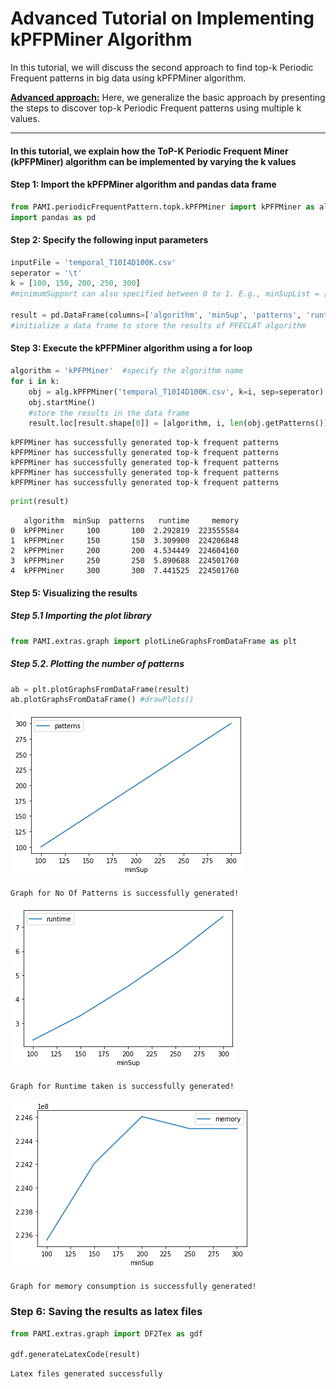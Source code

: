 # Advanced Tutorial on Implementing kPFPMiner Algorithm

In this tutorial, we will discuss the second approach to find top-k Periodic Frequent patterns in big data using kPFPMiner algorithm.

[__Advanced approach:__](#advApproach) Here, we generalize the basic approach by presenting the steps to discover top-k Periodic Frequent patterns using multiple k values.

***

#### In this tutorial, we explain how the ToP-K Periodic Frequent Miner (kPFPMiner) algorithm  can be implemented by varying the k values

#### Step 1: Import the kPFPMiner algorithm and pandas data frame


```python
from PAMI.periodicFrequentPattern.topk.kPFPMiner import kPFPMiner as alg
import pandas as pd
```

#### Step 2: Specify the following input parameters


```python
inputFile = 'temporal_T10I4D100K.csv'
seperator = '\t'
k = [100, 150, 200, 250, 300] 
#minimumSupport can also specified between 0 to 1. E.g., minSupList = [0.005, 0.006, 0.007, 0.008, 0.009]

result = pd.DataFrame(columns=['algorithm', 'minSup', 'patterns', 'runtime', 'memory']) 
#initialize a data frame to store the results of PFECLAT algorithm
```

#### Step 3: Execute the kPFPMiner algorithm using a for loop


```python
algorithm = 'kPFPMiner'  #specify the algorithm name
for i in k:
    obj = alg.kPFPMiner('temporal_T10I4D100K.csv', k=i, sep=seperator)
    obj.startMine()
    #store the results in the data frame
    result.loc[result.shape[0]] = [algorithm, i, len(obj.getPatterns()), obj.getRuntime(), obj.getMemoryRSS()]

```

    kPFPMiner has successfully generated top-k frequent patterns
    kPFPMiner has successfully generated top-k frequent patterns
    kPFPMiner has successfully generated top-k frequent patterns
    kPFPMiner has successfully generated top-k frequent patterns
    kPFPMiner has successfully generated top-k frequent patterns



```python
print(result)
```

       algorithm  minSup  patterns   runtime     memory
    0  kPFPMiner     100       100  2.292819  223555584
    1  kPFPMiner     150       150  3.309900  224206848
    2  kPFPMiner     200       200  4.534449  224604160
    3  kPFPMiner     250       250  5.890688  224501760
    4  kPFPMiner     300       300  7.441525  224501760


#### Step 5: Visualizing the results

##### Step 5.1 Importing the plot library


```python
from PAMI.extras.graph import plotLineGraphsFromDataFrame as plt
```

##### Step 5.2. Plotting the number of patterns


```python
ab = plt.plotGraphsFromDataFrame(result)
ab.plotGraphsFromDataFrame() #drawPlots()
```


    
![png](output_15_0.png)
    


    Graph for No Of Patterns is successfully generated!



    
![png](output_15_2.png)
    


    Graph for Runtime taken is successfully generated!



    
![png](output_15_4.png)
    


    Graph for memory consumption is successfully generated!


### Step 6: Saving the results as latex files

```python
from PAMI.extras.graph import DF2Tex as gdf

gdf.generateLatexCode(result)
```

    Latex files generated successfully


